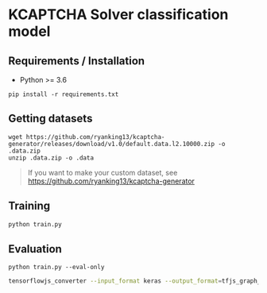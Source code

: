 # KCAPTCHA Solver classification model

## Requirements / Installation

- Python >= 3.6

```
pip install -r requirements.txt
```

## Getting datasets

```
wget https://github.com/ryanking13/kcaptcha-generator/releases/download/v1.0/default.data.l2.10000.zip -o .data.zip
unzip .data.zip -o .data
```

> If you want to make your custom dataset, see https://github.com/ryanking13/kcaptcha-generator

## Training

```sh
python train.py
```

## Evaluation

```
python train.py --eval-only
```

```sh
tensorflowjs_converter --input_format keras --output_format=tfjs_graph_model model.h5 model_tfjs/
```